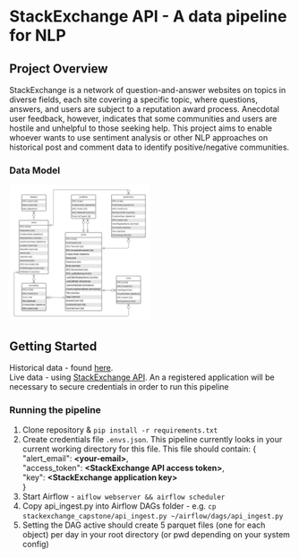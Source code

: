 # StackExchange API - A data pipeline for NLP
## Project Overview
StackExchange is a network of question-and-answer websites on topics in diverse fields, each site covering a specific topic, where questions, answers, and users are subject to a reputation award process. Anecdotal user feedback, however, indicates that some communities and users are hostile and unhelpful to those seeking help. This project aims to enable whoever wants to use sentiment analysis or other NLP approaches on historical post and comment data to identify positive/negative communities.
### Data Model
<div><img width="50%" src = "https://github.com/ibury08/Springboard_DE/blob/pipeline-dev/stackexchange_capstone/se.png"></div>

## Getting Started
Historical data - found <a href="https://archive.org/details/stackexchange">here</a>. <br>
Live data - using <a href="https://api.stackexchange.com/docs">StackExchange API</a>. An a registered application will be necessary to secure credentials in order to run this pipeline

### Running the pipeline
1. Clone repository & `pip install -r requirements.txt`
2. Create credentials file `.envs.json`. This pipeline currently looks in your current working directory for this file. This file should contain:
{<br>
    "alert_email": <b>\<your-email\></b>,<br>
  "access_token": <b>\<StackExchange API access token\></b>,<br>
  "key": <b>\<StackExchange application key\></b><br>
}
3. Start Airflow - `aiflow webserver && airflow scheduler`
4. Copy api_ingest.py into Airflow DAGs folder - e.g. `cp stackexchange_capstone/api_ingest.py ~/airflow/dags/api_ingest.py`
5. Setting the DAG active should create 5 parquet files (one for each object) per day in your root directory (or pwd depending on your system config)
